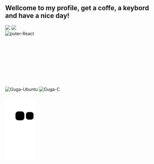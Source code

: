 ## Wellcome to my profile, get a coffe, a keybord and have a nice day!
<div align="left">
  <a href="https://github.com/Guga-melo"></a>
  <img height="150em" src="https://github-readme-stats.vercel.app/api?username=Guga-melo&show_icons=true&theme=dracula&include_all_commits=true&count_private=true"/>
  <img align="right" alt="puter-React" height="180" width="550" src="https://cdn.discordapp.com/attachments/693214606960885834/1010271075176820776/on_my_puter.png">
  <img height="120em" src="https://github-readme-stats.vercel.app/api/top-langs/?username=Guga-melo&layout=compact&langs_count=7&theme=dracula"/>
</div>
<div style="display: inline_block"><br>
 <img align="center" alt="Guga-Ubuntu" height="30" width="40" src="https://cdn.jsdelivr.net/gh/devicons/devicon/icons/ubuntu/ubuntu-plain.svg">
  <img align="center" alt="Guga-C" height="30" width="40" src="https://cdn.jsdelivr.net/gh/devicons/devicon/icons/c/c-original.svg">
</div>

##

<div> 
  
  ![Snake gif](https://github.com/rafaballerini/rafaballerini/blob/output/github-contribution-grid-snake.svg)
 
</div>
